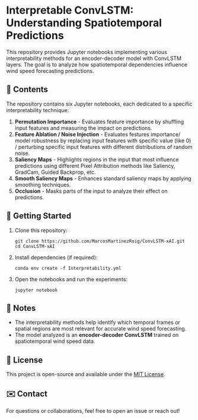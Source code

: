 # Interpretable ConvLSTM: Understanding Spatiotemporal Predictions

This repository provides Jupyter notebooks implementing various interpretability methods for an encoder-decoder model with ConvLSTM layers. The goal is to analyze how spatiotemporal dependencies influence wind speed forecasting predictions.

## 📂 Contents

The repository contains six Jupyter notebooks, each dedicated to a specific interpretability technique:

1. **Permutation Importance** - Evaluates feature importance by shuffling input features and measuring the impact on predictions.
2. **Feature Ablation / Noise Injection** - Evaluates festures importance/ model robustness by replacing input features with specific value (like 0) / perturbing specific input features with different distributions of random noise.
3. **Saliency Maps** - Highlights regions in the input that most influence predictions using different Pixel Attribution methods like Saliency, GradCam, Guided Backprop, etc.
4. **Smooth Saliency Maps** - Enhances standard saliency maps by applying smoothing techniques.
5. **Occlusion** - Masks parts of the input to analyze their effect on predictions.

## 🚀 Getting Started

1. Clone this repository:
   ```
   git clone https://github.com/MarcosMartinezRoig/ConvLSTM-xAI.git
   cd ConvLSTM-xAI
   ```
2. Install dependencies (if required):
   ```
   conda env create -f Interpretability.yml
   ```
3. Open the notebooks and run the experiments:
   ```
   jupyter notebook
   ```

## 📌 Notes

* The interpretability methods help identify which temporal frames or spatial regions are most relevant for accurate wind speed forecasting.
* The model analyzed is an **encoder-decoder ConvLSTM** trained on spatiotemporal wind speed data.

## 📜 License

This project is open-source and available under the [MIT License]().

## ✉️ Contact

For questions or collaborations, feel free to open an issue or reach out!
